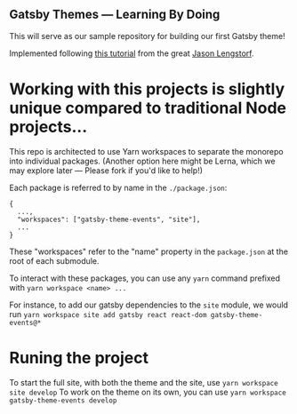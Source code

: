 Gatsby Themes — Learning By Doing
------

This will serve as our sample repository for building our first Gatsby theme!

Implemented following [this tutorial](https://www.gatsbyjs.org/tutorial/building-a-theme/) from the great [Jason Lengstorf](https://twitter.com/jlengstorf).


# Working with this projects is slightly unique compared to traditional Node projects...

This repo is architected to use Yarn workspaces to separate the monorepo into individual packages. (Another option here might be Lerna, which we may explore later — Please fork if you'd like to help!)

Each package is referred to by name in the `./package.json`:

```
{
  ...,
  "workspaces": ["gatsby-theme-events", "site"],
  ...
}
```

These "workspaces" refer to the "name" property in the `package.json` at the root of each submodule.

To interact with these packages, you can use any `yarn` command prefixed with `yarn workspace <name> ...`

For instance, to add our gatsby dependencies to the `site` module, we would run `yarn workspace site add gatsby react react-dom gatsby-theme-events@*`

# Runing the project

To start the full site, with both the theme and the site, use `yarn workspace site develop`
To work on the theme on its own, you can use `yarn workspace gatsby-theme-events develop`
